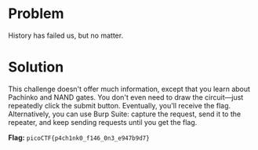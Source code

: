 # Problem
History has failed us, but no matter.

# Solution
This challenge doesn't offer much information, except that you learn about Pachinko and NAND gates.
 You don't even need to draw the circuit—just repeatedly click the submit button. Eventually, you'll receive the flag. Alternatively, you can use Burp Suite: capture the request, send it to the repeater, and keep sending requests until you get the flag.

**Flag:** `picoCTF{p4ch1nk0_f146_0n3_e947b9d7}`
